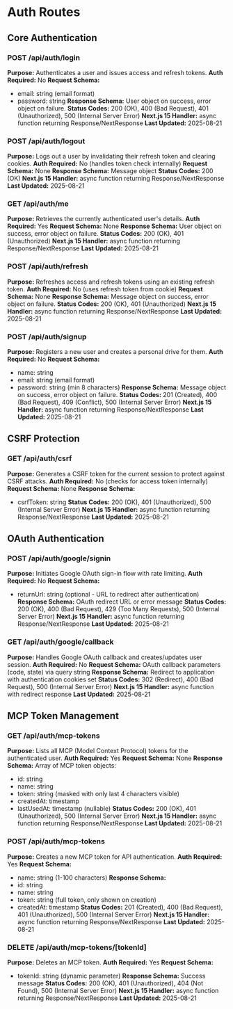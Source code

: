 # Auth Routes

## Core Authentication

### POST /api/auth/login

**Purpose:** Authenticates a user and issues access and refresh tokens.
**Auth Required:** No
**Request Schema:**
- email: string (email format)
- password: string
**Response Schema:** User object on success, error object on failure.
**Status Codes:** 200 (OK), 400 (Bad Request), 401 (Unauthorized), 500 (Internal Server Error)
**Next.js 15 Handler:** async function returning Response/NextResponse
**Last Updated:** 2025-08-21

### POST /api/auth/logout

**Purpose:** Logs out a user by invalidating their refresh token and clearing cookies.
**Auth Required:** No (handles token check internally)
**Request Schema:** None
**Response Schema:** Message object
**Status Codes:** 200 (OK)
**Next.js 15 Handler:** async function returning Response/NextResponse
**Last Updated:** 2025-08-21

### GET /api/auth/me

**Purpose:** Retrieves the currently authenticated user's details.
**Auth Required:** Yes
**Request Schema:** None
**Response Schema:** User object on success, error object on failure.
**Status Codes:** 200 (OK), 401 (Unauthorized)
**Next.js 15 Handler:** async function returning Response/NextResponse
**Last Updated:** 2025-08-21

### POST /api/auth/refresh

**Purpose:** Refreshes access and refresh tokens using an existing refresh token.
**Auth Required:** No (uses refresh token from cookie)
**Request Schema:** None
**Response Schema:** Message object on success, error object on failure.
**Status Codes:** 200 (OK), 401 (Unauthorized)
**Next.js 15 Handler:** async function returning Response/NextResponse
**Last Updated:** 2025-08-21

### POST /api/auth/signup

**Purpose:** Registers a new user and creates a personal drive for them.
**Auth Required:** No
**Request Schema:**
- name: string
- email: string (email format)
- password: string (min 8 characters)
**Response Schema:** Message object on success, error object on failure.
**Status Codes:** 201 (Created), 400 (Bad Request), 409 (Conflict), 500 (Internal Server Error)
**Next.js 15 Handler:** async function returning Response/NextResponse
**Last Updated:** 2025-08-21

## CSRF Protection

### GET /api/auth/csrf

**Purpose:** Generates a CSRF token for the current session to protect against CSRF attacks.
**Auth Required:** No (checks for access token internally)
**Request Schema:** None
**Response Schema:** 
- csrfToken: string
**Status Codes:** 200 (OK), 401 (Unauthorized), 500 (Internal Server Error)
**Next.js 15 Handler:** async function returning Response/NextResponse
**Last Updated:** 2025-08-21

## OAuth Authentication

### POST /api/auth/google/signin

**Purpose:** Initiates Google OAuth sign-in flow with rate limiting.
**Auth Required:** No
**Request Schema:**
- returnUrl: string (optional - URL to redirect after authentication)
**Response Schema:** OAuth redirect URL or error message
**Status Codes:** 200 (OK), 400 (Bad Request), 429 (Too Many Requests), 500 (Internal Server Error)
**Next.js 15 Handler:** async function returning Response/NextResponse
**Last Updated:** 2025-08-21

### GET /api/auth/google/callback

**Purpose:** Handles Google OAuth callback and creates/updates user session.
**Auth Required:** No
**Request Schema:** OAuth callback parameters (code, state) via query string
**Response Schema:** Redirect to application with authentication cookies set
**Status Codes:** 302 (Redirect), 400 (Bad Request), 500 (Internal Server Error)
**Next.js 15 Handler:** async function with redirect response
**Last Updated:** 2025-08-21

## MCP Token Management

### GET /api/auth/mcp-tokens

**Purpose:** Lists all MCP (Model Context Protocol) tokens for the authenticated user.
**Auth Required:** Yes
**Request Schema:** None
**Response Schema:** Array of MCP token objects:
- id: string
- name: string
- token: string (masked with only last 4 characters visible)
- createdAt: timestamp
- lastUsedAt: timestamp (nullable)
**Status Codes:** 200 (OK), 401 (Unauthorized), 500 (Internal Server Error)
**Next.js 15 Handler:** async function returning Response/NextResponse
**Last Updated:** 2025-08-21

### POST /api/auth/mcp-tokens

**Purpose:** Creates a new MCP token for API authentication.
**Auth Required:** Yes
**Request Schema:**
- name: string (1-100 characters)
**Response Schema:** 
- id: string
- name: string
- token: string (full token, only shown on creation)
- createdAt: timestamp
**Status Codes:** 201 (Created), 400 (Bad Request), 401 (Unauthorized), 500 (Internal Server Error)
**Next.js 15 Handler:** async function returning Response/NextResponse
**Last Updated:** 2025-08-21

### DELETE /api/auth/mcp-tokens/[tokenId]

**Purpose:** Deletes an MCP token.
**Auth Required:** Yes
**Request Schema:**
- tokenId: string (dynamic parameter)
**Response Schema:** Success message
**Status Codes:** 200 (OK), 401 (Unauthorized), 404 (Not Found), 500 (Internal Server Error)
**Next.js 15 Handler:** async function returning Response/NextResponse
**Last Updated:** 2025-08-21